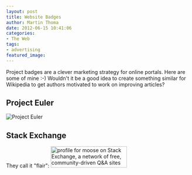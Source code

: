 ```yaml
---
layout: post
title: Website Badges
author: Martin Thoma
date: 2012-06-15 10:41:06
categories: 
- The Web
tags: 
- advertising
featured_image: 
---
```

Project badges are a clever marketing strategy for online portals. Here are some of mine :-) Wouldn't it be a good idea to create something similar for Wikipedia to get authors motivated to work on improving articles?

<h2>Project Euler</h2>
<img src="http://projecteuler.net/profile/moose.png" alt="Project Euler"/>

<h2>Stack Exchange</h2>
They call it "flair":
<a href="http://stackexchange.com/users/271958">
<img src="http://stackexchange.com/users/flair/271958.png" width="208" height="58" alt="profile for moose on Stack Exchange, a network of free, community-driven Q&amp;A sites" title="profile for moose on Stack Exchange, a network of free, community-driven Q&amp;A sites">
</a>
